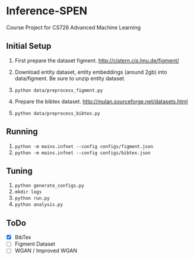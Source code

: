 # Inference-SPEN
Course Project for CS726 Advanced Machine Learning

## Initial Setup
1. First prepare the dataset figment. http://cistern.cis.lmu.de/figment/
2. Download entity dataset, entity embeddings (around 2gb) into data/figment. Be sure to unzip entity dataset.
3. `python data/preprocess_figment.py`

1. Prepare the bibtex dataset. http://mulan.sourceforge.net/datasets.html
2. `python data/preprocess_bibtex.py`

## Running
1. `python -m mains.infnet --config configs/figment.json`
2. `python -m mains.infnet --config configs/bibtex.json`

## Tuning
1. `python generate_configs.py`
2. `mkdir logs`
3. `python run.py`
4. `python analysis.py`

## ToDo
- [x] BibTex
- [ ] Figment Dataset
- [ ] WGAN / Improved WGAN
